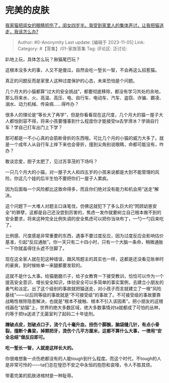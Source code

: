 # 完美的皮肤
[我家猫把闺女的眼睛抓伤了，闺女四岁半。我受到家里人的集体声讨，让我把猫送走，我该怎么办?](https://www.zhihu.com/question/465874602/answer/3277812057)

> Author: #0-Anonymity
> Last update: [编辑于 2023-11-05]
> Link:
> Category: #【答集】/01-家族答集 
> Tag:
> 评论区:
> 泛讨论:

趴地上玩，具体怎么玩？揪猫尾巴玩？

这根本没多大的事，人又不是傻瓜，自然会吃一堑长一智，不会再这么招惹猫。

真正的问题反而是家里人这种过度保护的心态，未来恐怕是个问题。

几个月大的小猫都算“过大的安全挑战”，都要彻底移除，都没有学习共处的余地，那么将来水、火、高温、高压、电、自行车、电动车、汽车、盗窃、诈骗、霸凌、溺水、动力机械、传染病……得咋办？

很多人的理论是“等长大了再学”，但是你看看现在这尺度，几个月大的猫一屋子大人都怕到容不得，将来小孩要懂事到什么程度你才能接受ta去学滑冰？学骑自行车？学自己打车出门上下学？

那可都是一不小心真的会筋断骨折的东西哦，可比几个月的小猫的威力大多了。就是一个成年人从自行车上摔下来也会骨折，撞到尖角别说眼睛，命都可能没有，咋办？

敢谈恋爱，胆子太肥了，见过苏享茂的下场吗？

一只几个月大的小猫，对一屋子大人和四五岁的小孩来说都是大到不能管理的风险，你这几个娃的后半生怕不要把你们一屋子人累疯。

因为后面每一个风险都比这致命得多，而且你们绝对没有能力和机会用“送走”解决。

这个问题下一大堆人对题主口诛笔伐，仿佛这就犯下了多么巨大的“罔顾幼崽安全”的罪孽，这都是自己还没尝到厉害的，焦虑一发作就要树立自己根本做不到的安全要求，将来这种完全比例失调的安全焦虑可以把你当块布丁，一勺一勺舀来吃了。

比例感、尺度感是非常重要的东西，遇事不要过度反应，因为过度反应会影响估价基准，引起“反应通胀”。你一天只有二十四小时，只有一个大脑一条命，稍微通胀一下你就盖得住头遮不住脚了。

现在这全家人就在犯这种错误，跟风骂题主的其实也一样，这都是还没看见账单时的豪爽，到时候帐单一来腿都要发软的。

这就不是什么大事。给猫磨磨爪子，给子女教育一下接受教训，恰恰可以作为一个提高安全意识、增长安全知识，体验安全可以多简单的事实案例，去建立小朋友的勇气和淡定。出了这个级别的事故就把猫送走，对小孩子而言就建立了一根“风险基线”——以后同等级的事故就是“不可接受级”的事故了。不可接受级的事故要靠战略性根除隐患解决，也就是“根本不接触、根本不引入该因素”。把小朋友的这根线画在“幼猫”上，世界的绝大多数区域，绝大多数事情对ta就都成了可怕的丛林，约等于把ta送进了无菌室判了起码二十年徒刑。

**蹭破点皮，划破点口子，流个几十毫升血，扭伤个脚腕，脑袋缝几针，有点小骨裂，撞断个鼻梁，掉颗把牙，烫伤个几平方厘米，这都不算什么大事，一律用“安全总结”做反应即可。**

**吃一堑长一智，人就是这样长大的。**

你很难想象一点伤疤都没有的人能tough到什么程度。而这个时代，不tough的人是非常可怜的——ta们总在惶恐不安之中永恒的抱怨和哀嚎，令人不胜其烦。

带着完美的肌肤进棺材是一种耻辱。